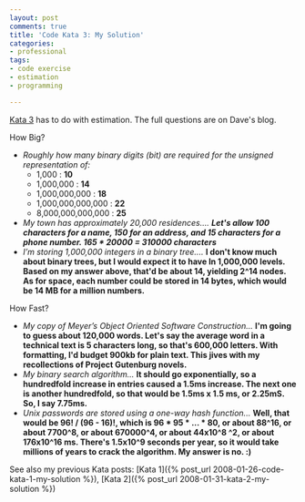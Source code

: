```yaml
---
layout: post
comments: true
title: 'Code Kata 3: My Solution'
categories:
- professional
tags:
- code exercise
- estimation
- programming

---
```

[Kata 3](http://web.archive.org/web/20131016085513/http://codekata.pragprog.com/2007/01/kata_three_how_.html) has to do with estimation. The full questions are on Dave's blog.

How Big?

*   _Roughly how many binary digits (bit) are required for the unsigned representation of:_
    *   1,000 : **10**
    *   1,000,000 : **14**
    *   1,000,000,000 : **18**  
    *   1,000,000,000,000 : **22** 
    *   8,000,000,000,000 : **25**
*   _My town has approximately 20,000 residences...._ **_Let's allow 100 characters for a name, 150 for an address, and 15 characters for a phone number. 165 * 20000 = 310000 characters_** 
*   _I’m storing 1,000,000 integers in a binary tree...._ **I don't know much about binary trees, but I would expect it to have ln 1,000,000 levels. Based on my answer above, that'd be about 14, yielding 2^14 nodes. As for space, each number could be stored in 14 bytes, which would be 14 MB for a million numbers.**

How Fast?

*   _My copy of Meyer’s Object Oriented Software Construction..._ **I'm going to guess about 120,000 words. Let's say the average word in a technical text is 5 characters long, so that's 600,000 letters. With formatting, I'd budget 900kb for plain text. This jives with my recollections of Project Gutenburg novels.**
*   _My binary search algorithm..._ **It should go exponentially, so a hundredfold increase in entries caused a 1.5ms increase. The next one is another hundredfold, so that would be 1.5ms x 1.5 ms, or 2.25mS. So, I say 7.75ms.**
*   _Unix passwords are stored using a one-way hash function..._ **Well, that would be 96! / (96 - 16)!, which is 96 * 95 * ... * 80, or about 88^16, or about 7700^8, or about 670000^4, or about 44x10^8 ^2, or about 176x10^16 ms. There's 1.5x10^9 seconds per year, so it would take millions of years to crack the algorithm. My answer is no. :)**

See also my previous Kata posts: [Kata 1]({% post_url 2008-01-26-code-kata-1-my-solution %}), [Kata 2]({% post_url 2008-01-31-kata-2-my-solution %})
